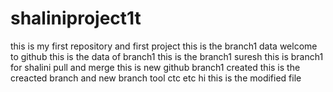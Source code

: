 # shaliniproject1t
this is my first repository and first project
this is the branch1 data
welcome to github
this is the data of branch1
this is the branch1 suresh
this is branch1 for shalini
pull and merge
this is new github
branch1 created
this is the creacted branch and new branch tool 
ctc 
etc
hi this is the modified file
